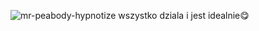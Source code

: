 ![mr-peabody-hypnotize](https://github.com/user-attachments/assets/86075c18-c56d-400c-9f6b-b3377e3d9b09)
wszystko dziala i jest idealnie😋
